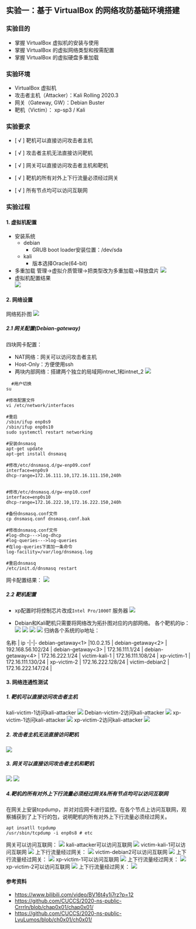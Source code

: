 ## 实验一：基于 VirtualBox 的网络攻防基础环境搭建

### 实验目的
* 掌握 VirtualBox 虚拟机的安装与使用
* 掌握 VirtualBox 的虚拟网络类型和按需配置 
* 掌握 VirtualBox 的虚拟硬盘多重加载 
### 实验环境
* VirtualBox 虚拟机
* 攻击者主机（Attacker）：Kali Rolling 2020.3
* 网关（Gateway, GW）：Debian Buster
* 靶机（Victim）： xp-sp3 / Kali 

### 实验要求
* [ √ ] 靶机可以直接访问攻击者主机

* [ √ ] 攻击者主机无法直接访问靶机

* [ √ ] 网关可以直接访问攻击者主机和靶机

* [ √ ] 靶机的所有对外上下行流量必须经过网关

* [ √ ] 所有节点均可以访问互联网 

### 实验过程

#### 1. 虚拟机配置 
* 安装系统 
    * debian 
        * GRUB boot loader安装位置：/dev/sda 
    * kali
        * 版本选择Oracle(64-bit)
* 多重加载
  管理->虚拟介质管理->把类型改为多重加载->释放盘片 
  ![](img/多重加载.png)
* 虚拟机配置结果  
  ![](img/虚拟机配置.png) 

#### 2. 网络设置 
网络拓扑图 
  ![](img/拓扑.png) 
##### 2.1 网关配置(Debian-gateway) 
四块网卡配置：
* NAT网络：网关可以访问攻击者主机
* Host-Only：方便使用ssh
* 两块内部网络：搭建两个独立的局域网intnet_1和intnet_2 
  ![](img/debian网络配置.png) 
```
  #用户切换
su

#修改配置文件
vi /etc/network/interfaces

#重启
/sbin/ifup enp0s9
/sbin/ifup enp0s10
sudo systemctl restart networking

#安装dnsmasq
apt-get update  
apt-get install dnsmasq 

#修改/etc/dnsmasq.d/gw-enp09.conf
interface=enp0s9
dhcp-range=172.16.111.10,172.16.111.150,240h


#修改/etc/dnsmasq.d/gw-enp10.conf
interface=enp0s10
dhcp-range=172.16.222.10,172.16.222.150,240h

#备份dnsmasq.conf文件
cp dnsmasq.conf dnsmasq.conf.bak

#修改dnsmasq.conf文件
#log-dhcp--->log-dhcp
#log-queries--->log-queries
#在log-queries下面加一条命令
log-facility=/var/log/dnsmasq.log

#重启dnsmasq
/etc/init.d/dnsmasq restart 
``` 
网卡配置结果：
  ![](img/debian网卡配置.png)  
##### 2.2 靶机配置 
* xp配置时将控制芯片改成```Intel Pro/1000T``` 服务器 
  ![](img/xp配置.png) 

* Debian和Kali靶机只需要将网络改为拓扑图对应的内部网络。 
各个靶机的ip：
  ![](img/kali-victim1.png) 
  ![](img/v-debian.png) 
  ![](img/xp1.png) 
  ![](img/xp2.png) 
归纳各个系统的ip地址： 

名称 | ip 
-|-|-
debian-getaway<1> |10.0.2.15  |
debian-getaway<2> | 192.168.56.102/24 | 
debian-getaway<3>  | 172.16.111.1/24 | 
debian-getaway<4>  | 172.16.222.1/24 | 
victim-kali-1  | 172.16.111.108/24 | 
xp-victim-1  | 172.16.111.130/24 | 
xp-victim-2  | 172.16.222.128/24 | 
victim-debian2  | 172.16.222.147/24 | 

#### 3. 网络连通性测试 
##### 1. 靶机可以直接访问攻击者主机 
kali-victim-1访问kali-attacker 
  ![](img/kali-victim访问attacker.png) 
Debian-victim-2访问kali-attacker
   ![](img/debian-victim2访问attacker.png)
xp-victim-1访问kali-attacker
   ![](img/xp1.png) 
xp-victim-2访问kali-attacker
   ![](img/xp2.png) 
##### 2. 攻击者主机无法直接访问靶机 
   ![](img/attacker访问靶机.png) 
##### 3. 网关可以直接访问攻击者主机和靶机 
   ![](img/网关访问1.png) 
   ![](img/网关访问2.png) 
##### 4.靶机的所有对外上下行流量必须经过网关&所有节点均可以访问互联网 
在网关上安装tcpdump，并对对应网卡进行监控。在各个节点上访问互联网，观察捕获到了上下行的包，说明靶机的所有对外上下行流量必须经过网关。 
``` 
apt insatll tcpdump
/usr/sbin/tcpdump -i enp0s8 # etc
``` 

网关可以访问互联网： 
   ![](img/访问互联网1.png) 
kali-attacker可以访问互联网
   ![](img/访问互联网2.png) 
victim-kali-1可以访问互联网
   ![](img/访问互联网3.png) 
上下行流量经过网关： 
   ![](img/victim-kali1经过网关.png) 
victim-debian2可以访问互联网
   ![](img/访问互联网4.png) 
上下行流量经过网关： 
   ![](img/debian-victim2经过网关.png) 
xp-victim-1可以访问互联网
   ![](img/访问互联网5.png) 
上下行流量经过网关： 
   ![](img/xp1经过网关.png) 
xp-victim-2可以访问互联网
   ![](img/访问互联网6.png) 
上下行流量经过网关： 
   ![](img/xp2经过网关.png) 

#### 参考资料 
* https://www.bilibili.com/video/BV16t4y1i7rz?p=12 
* https://github.com/CUCCS/2020-ns-public-Crrrln/blob/chap0x01/chap0x01/
* https://github.com/CUCCS/2020-ns-public-LyuLumos/blob/ch0x01/ch0x01/
